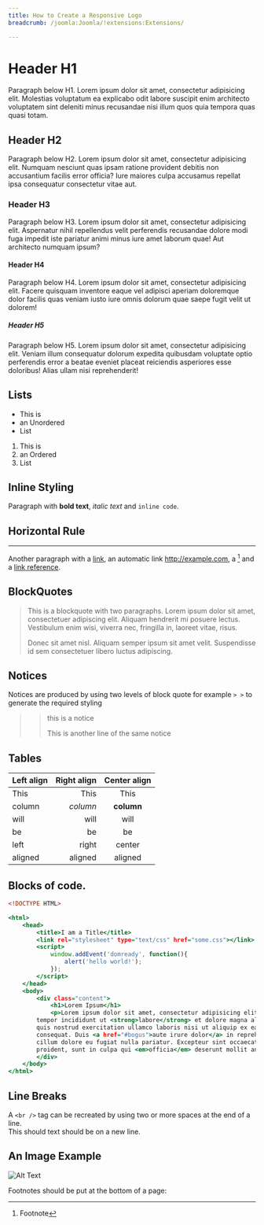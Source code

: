 ```yaml
---
title: How to Create a Responsive Logo
breadcrumb: /joomla:Joomla/!extensions:Extensions/

---
```


Header H1
=========
Paragraph below H1. Lorem ipsum dolor sit amet, consectetur adipisicing elit. Molestias voluptatum ea explicabo odit labore suscipit enim architecto voluptatem sint deleniti minus recusandae nisi illum quos quia tempora quas quasi totam.


Header H2
---------
Paragraph below H2. Lorem ipsum dolor sit amet, consectetur adipisicing elit. Numquam nesciunt quas ipsam ratione provident debitis non accusantium facilis error officia? Iure maiores culpa accusamus repellat ipsa consequatur consectetur vitae aut.

### Header H3
Paragraph below H3. Lorem ipsum dolor sit amet, consectetur adipisicing elit. Aspernatur nihil repellendus velit perferendis recusandae dolore modi fuga impedit iste pariatur animi minus iure amet laborum quae! Aut architecto numquam ipsum?

#### Header H4
Paragraph below H4. Lorem ipsum dolor sit amet, consectetur adipisicing elit. Facere quisquam inventore eaque vel adipisci aperiam doloremque dolor facilis quas veniam iusto iure omnis dolorum quae saepe fugit velit ut dolorem!

##### Header H5
Paragraph below H5. Lorem ipsum dolor sit amet, consectetur adipisicing elit. Veniam illum consequatur dolorum expedita quibusdam voluptate optio perferendis error a beatae eveniet placeat reiciendis asperiores esse doloribus! Alias ullam nisi reprehenderit!

Lists
-----

* This is
* an Unordered
* List

1. This is
2. an Ordered
3. List

Inline Styling
--------------

Paragraph with **bold text**, _italic text_ and `inline code`.

Horizontal Rule
---------------

* * *

Another paragraph with a [link](#url-goes-here), an automatic link <http://example.com>, a [^1] and a [link reference][ref].

BlockQuotes
-----------

> This is a blockquote with two paragraphs. Lorem ipsum dolor sit amet,
> consectetuer adipiscing elit. Aliquam hendrerit mi posuere lectus.
> Vestibulum enim wisi, viverra nec, fringilla in, laoreet vitae, risus.
>
> Donec sit amet nisl. Aliquam semper ipsum sit amet velit. Suspendisse
> id sem consectetuer libero luctus adipiscing.

Notices
-------

Notices are produced by using two levels of block quote for example `> >` to generate the required styling

> > this is a notice
> >
> > This is another line of the same notice

Tables
------

| Left align | Right align | Center align |
|:-----------|------------:|:------------:|
| This       |        This |     This     |
| column     |    *column* |  **column**  |
| will       |        will |     will     |
| be         |          be |      be      |
| left       |       right |    center    |
| aligned    |     aligned |   aligned    |


Blocks of code.
---------------

~~~ .html
<!DOCTYPE HTML>

<html>
    <head>
        <title>I am a Title</title>
        <link rel="stylesheet" type="text/css" href="some.css"></link>
        <script>
            window.addEvent('domready', function(){
                alert('hello world!');
            });
        </script>
    </head>
    <body>
        <div class="content">
            <h1>Lorem Ipsum</h1>
            <p>Lorem ipsum dolor sit amet, consectetur adipisicing elit, sed do eiusmod
        tempor incididunt ut <strong>labore</strong> et dolore magna aliqua. Ut enim ad minim veniam,
        quis nostrud exercitation ullamco laboris nisi ut aliquip ex ea commodo
        consequat. Duis <a href="#bogus">aute irure dolor</a> in reprehenderit in voluptate velit esse
        cillum dolore eu fugiat nulla pariatur. Excepteur sint occaecat cupidatat non
        proident, sunt in culpa qui <em>officia</em> deserunt mollit anim id est laborum.</p>
        </div>
    </body>
</html>
~~~

Line Breaks
-----------

A `<br />` tag can be recreated by using two or more spaces at the end of a line.  
This should text should be on a new line.

An Image Example
----------------

![Alt Text](http://octodex.github.com/images/plumber.jpg "Optional Title")

Footnotes should be put at the bottom of a page:

[^1]: Footnote

[ref]: http://example.com
